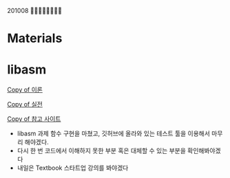 201008 🍅🍅🍅🍅🍅🍅🍅🍅

# Materials

# libasm

[Copy of 이론](https://www.notion.so/Copy-of-413520d593b540d98651977f402120bc)

[Copy of 실전](https://www.notion.so/Copy-of-b919e2e57f7842088edd5385b04d86f6)

[Copy of 참고 사이트](https://www.notion.so/Copy-of-9e49675240154db7a53f124e73bd7283)

- libasm 과제 함수 구현을 마쳤고, 깃허브에 올라와 있는 테스트 툴을 이용해서 마무리 해야겠다.
- 다시 한 번 코드에서 이해하지 못한 부분 혹은 대체할 수 있는 부분을 확인해봐야겠다
- 내일은  Textbook 스타트업 강의를 봐야겠다
